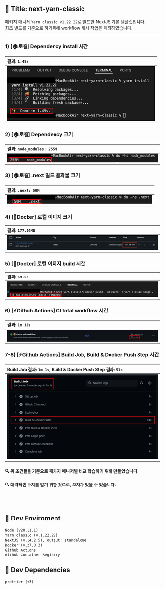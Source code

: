 ## :memo: Title: next-yarn-classic
패키지 매니저 `Yarn classic v1.22.22`로 빌드한 NextJS 기본 템플릿입니다.  
최초 빌드를 기준으로 하기위해 workflow 캐시 작업은 제외하였습니다.   

---
### 1) [🏠로컬] Dependency install 시간   
|결과: `1.49s`|
|:------|
|![yarn berry 종속성 install 스크린샷](./public/md/yarn_classic_img_1.png)|
  
### 2) [🏠로컬] Dependency 크기   
|결과: `node_modules: 255M`|
|:------|
|![yarn berry 종속성 size 스크린샷](./public/md/yarn_classic_img_2.png)|
    
### 3) [🏠로컬] .next 빌드 결과물 크기  
|결과: `.next: 50M`|
|:------|
|![yarn berry NextJS 빌드 결과물 size 스크린샷](./public/md/yarn_classic_img_3.png)|   

### 4) [🐳Docker] 로컬 이미지 크기  
|결과: `177.14MB`|
|:------|
|![yarn berry NextJS 로컬 docker 이미지 size 스크린샷](./public/md/yarn_classic_img_4.png)|

### 5) [🐳Docker] 로컬 이미지 build 시간 
|결과: `59.5s`|
|:------|
|![yarn berry NextJS 로컬 docker 이미지 build 시간 스크린샷](./public/md/yarn_classic_img_5.png)|

### 6) [⚡️Github Actions] CI total workflow 시간 
|결과: `1m 11s`|
|:------|
|![yarn berry NextJS github actions total workflow 시간 스크린샷](./public/md/yarn_classic_img_6.png)|

### 7-8) [⚡️Github Actions] Build Job, Build & Docker Push Step 시간 
|Build Job 결과: `1m 1s`, Build & Docker Push Step 결과: `51s`|
|:------|
|![yarn berry NextJS github actions Build Job 시간](./public/md/yarn_classic_img_7.png)|

#### :mag: 위 조건들을 기준으로 패키지 매니저별 비교 학습하기 위해 만들었습니다.   
#### :mag: 대략적인 수치를 알기 위한 것으로, 오차가 있을 수 있습니다.

<br/><br/>

## :pushpin: Dev Enviroment
    Node (v20.11.1)  
    Yarn classic (v.1.22.22)  
    NextJS (v.14.2.5), output: standalone    
    Docker (v.27.0.3)   
    Github Actions
    Github Container Registry

## :pushpin: Dev Dependencies
    prettier (v3)